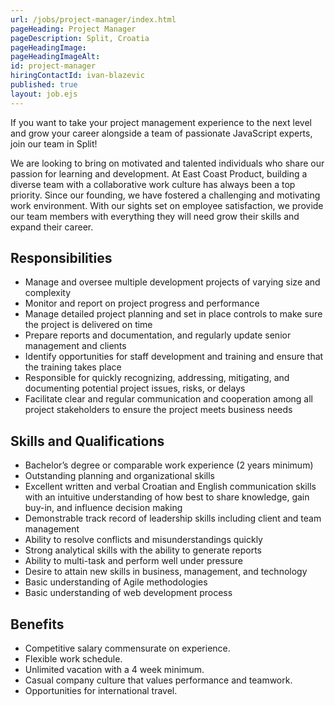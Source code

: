```yaml
---
url: /jobs/project-manager/index.html
pageHeading: Project Manager
pageDescription: Split, Croatia
pageHeadingImage:
pageHeadingImageAlt:
id: project-manager
hiringContactId: ivan-blazevic
published: true
layout: job.ejs
---
```


<p>If you want to take your project management experience to the next level and grow your career alongside a team of passionate JavaScript experts, join our team in Split!</p>

<p>We are looking to bring on motivated and talented individuals who share our passion for learning and development. At East Coast Product, building a diverse team with a collaborative work culture has always been a top priority. Since our founding, we have fostered a challenging and motivating work environment. With our sights set on employee satisfaction, we provide our team members with everything they will need grow their skills and expand their career.</p>

<h2 class="text-heading-two">Responsibilities</h2>

<ul>
  <li>Manage and oversee multiple development projects of varying size and complexity</li>
  <li>Monitor and report on project progress and performance</li>
  <li>Manage detailed project planning and set in place controls to make sure the project is delivered on time</li>
  <li>Prepare reports and documentation, and regularly update senior management and clients</li>
  <li>Identify opportunities for staff development and training and ensure that the training takes place</li>
  <li>Responsible for quickly recognizing, addressing, mitigating, and documenting potential project issues, risks, or delays</li>
  <li>Facilitate clear and regular communication and cooperation among all project stakeholders to ensure the project meets business needs</li>
</ul>

<h2 class="text-heading-two">Skills and Qualifications</h2>

<ul>
  <li>Bachelor’s degree or comparable work experience (2 years minimum)</li>
  <li>Outstanding planning and organizational skills</li>
  <li>Excellent written and verbal Croatian and English communication skills with an intuitive understanding of how best to share knowledge, gain buy-in, and influence decision making</li>
  <li>Demonstrable track record of leadership skills including client and team management</li>
  <li>Ability to resolve conflicts and misunderstandings quickly</li>
  <li>Strong analytical skills with the ability to generate reports</li>
  <li>Ability to multi-task and perform well under pressure</li>
  <li>Desire to attain new skills in business, management, and technology</li>
  <li>Basic understanding of Agile methodologies</li>
  <li>Basic understanding of web development process</li>
</ul>

<h2 class="text-heading-two">Benefits</h2>

<ul>
  <li>Competitive salary commensurate on experience.</li>
  <li>Flexible work schedule.</li>
  <li>Unlimited vacation with a 4 week minimum.</li>
  <li>Casual company culture that values performance and teamwork.</li>
  <li>Opportunities for international travel.</li>
</ul>
